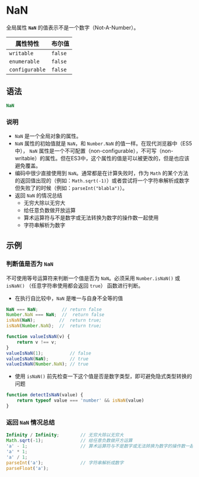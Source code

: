 # NaN

全局属性 **`NaN`** 的值表示不是一个数字（Not-A-Number）。

| 属性特性       | 布尔值  |
| -------------- | ------- |
| `writable`     | `false` |
| `enumerable`   | `false` |
| `configurable` | `false` |

## 语法

```javascript
NaN
```

### 说明

- `NaN` 是一个全局对象的属性。
- `NaN` 属性的初始值就是 `NaN`，和 `Number.NaN` 的值一样。在现代浏览器中（ES5中）， `NaN` 属性是一个不可配置（non-configurable），不可写（non-writable）的属性。但在ES3中，这个属性的值是可以被更改的，但是也应该避免覆盖。
- 编码中很少直接使用到 `NaN`。通常都是在计算失败时，作为 `Math` 的某个方法的返回值出现的（例如：`Math.sqrt(-1)`）或者尝试将一个字符串解析成数字但失败了的时候（例如：`parseInt("blabla")`）。
- 返回 `NaN` 的情况总结
  - 无穷大除以无穷大
  - 给任意负数做开放运算
  - 算术运算符与不是数字或无法转换为数字的操作数一起使用
  - 字符串解析为数字

## 示例

### 判断值是否为 `NaN`

不可使用等号运算符来判断一个值是否为 `NaN`。必须采用 `Number.isNaN()` 或 `isNaN()` （任意字符串使用都会返回 `true`） 函数进行判断。

- 在执行自比较中，`NaN` 是唯一与自身不全等的值

```javascript
NaN === NaN;		 //	return false
Number.NaN === NaN;	 //	 return false
isNaN(NaN);			//	return true;
isNaN(Number.NaN);	//	return true;
```

```javascript
function valueIsNaN(v) { 
    return v !== v;
}
valueIsNaN(1);          // false
valueIsNaN(NaN);        // true
valueIsNaN(Number.NaN); // true
```

- 使用 `isNaN()` 前先检查一下这个值是否是数字类型，即可避免隐式类型转换的问题

```javascript
function detectIsNaN(value) {
    return typeof value === 'number' && isNaN(value)
}
```

### 返回 **`NaN`** 情况总结

```javascript
Infinity / Infinity;		// 无穷大除以无穷大
Math.sqrt(-1);				// 给任意负数做开方运算
'a' - 1;					// 算术运算符与不是数字或无法转换为数字的操作数一起使用
'a' * 1;
'a' / 1;
parseInt('a');				// 字符串解析成数字
parseFloat('a');
```

